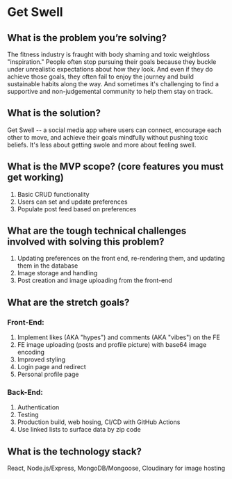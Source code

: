 # Get Swell

## What is the problem you’re solving?

The fitness industry is fraught with body shaming and toxic weightloss "inspiration." People often stop pursuing their goals because they buckle under unrealistic expectations about how they look. And even if they do achieve those goals, they often fail to enjoy the journey and build sustainable habits along the way. And sometimes it's challenging to find a supportive and non-judgemental community to help them stay on track.

## What is the solution?

Get Swell -- a social media app where users can connect, encourage each other to move, and achieve their goals mindfully without pushing toxic beliefs. It's less about getting swole and more about feeling swell.

## What is the MVP scope? (core features you must get working)

1. Basic CRUD functionality
2. Users can set and update preferences
3. Populate post feed based on preferences

## What are the tough technical challenges involved with solving this problem?

1. Updating preferences on the front end, re-rendering them, and updating them in the database
2. Image storage and handling
3. Post creation and image uploading from the front-end

## What are the stretch goals?

### Front-End:
1. Implement likes (AKA "hypes") and comments (AKA "vibes") on the FE
2. FE image uploading (posts and profile picture) with base64 image encoding
3. Improved styling
4. Login page and redirect
5. Personal profile page

### Back-End:
1. Authentication
2. Testing
3. Production build, web hosing, CI/CD with GitHub Actions
4. Use linked lists to surface data by zip code

## What is the technology stack?

React, Node.js/Express, MongoDB/Mongoose, Cloudinary for image hosting


